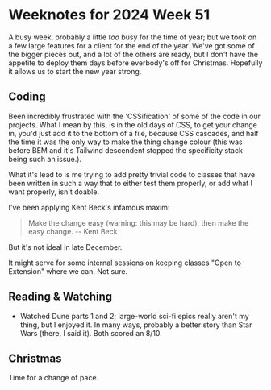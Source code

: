 # Weeknotes for 2024 Week 51

A busy week, probably a little _too_ busy for the time of year; but we took on a few large features for a client for the end of the year. We've got some of the bigger pieces out, and a lot of the others are ready, but I don't have the appetite to deploy them days before everbody's off for Christmas. Hopefully it allows us to start the new year strong.

## Coding 

Been incredibly frustrated with the 'CSSification' of some of the code in our projects. What I mean by this, is in the old days of CSS, to get your change in, you'd just add it to the bottom of a file, because CSS cascades, and half the time it was the only way to make the thing change colour (this was before BEM and it's Tailwind descendent stopped the specificity stack being such an issue.).

What it's lead to is me trying to add pretty trivial code to classes that have been written in such a way that to either test them properly, or add what I want properly, isn't doable. 

I've been applying Kent Beck's infamous maxim:

> Make the change easy (warning: this may be hard), then make the easy change. -- Kent Beck

But it's not ideal in late December.

It might serve for some internal sessions on keeping classes "Open to Extension" where we can. Not sure.

## Reading & Watching

- Watched Dune parts 1 and 2; large-world sci-fi epics really aren't my thing, but I enjoyed it. In many ways, probably a better story than Star Wars (there, I said it). Both scored an 8/10.

## Christmas

Time for a change of pace.
